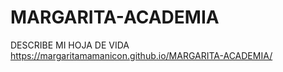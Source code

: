 # MARGARITA-ACADEMIA
DESCRIBE MI HOJA DE VIDA https://margaritamamanicon.github.io/MARGARITA-ACADEMIA/
